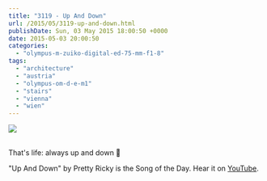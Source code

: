 ```yaml
---
title: "3119 - Up And Down"
url: /2015/05/3119-up-and-down.html
publishDate: Sun, 03 May 2015 18:00:50 +0000
date: 2015-05-03 20:00:50
categories: 
  - "olympus-m-zuiko-digital-ed-75-mm-f1-8"
tags: 
  - "architecture"
  - "austria"
  - "olympus-om-d-e-m1"
  - "stairs"
  - "vienna"
  - "wien"
---
```

<div class="container">
<div class="center"><a target="_blank" href="https://d25zfm9zpd7gm5.cloudfront.net/1200x1200/2015/20150414_153238_lr.jpg"><img src="https://d25zfm9zpd7gm5.cloudfront.net/0600x0600/2015/20150414_153238_lr.jpg" /></a></div>
</div>
<br />

That's life: always up and down 🙂

"Up And Down" by Pretty Ricky is the Song of the Day. Hear it on <a href="https://www.youtube.com/watch?v=99GHaNFF0GQ" target="_blank">YouTube</a>.

